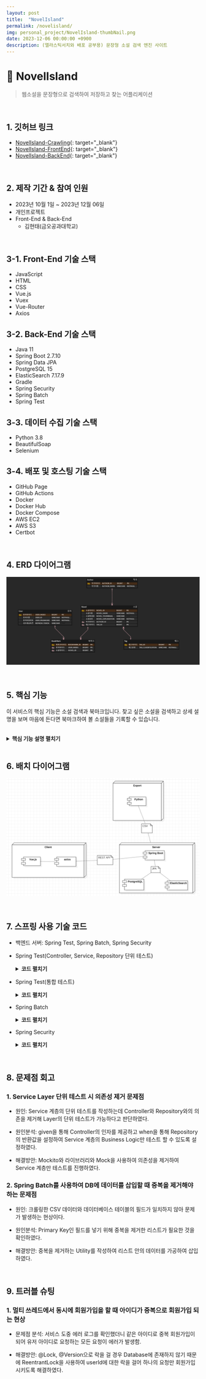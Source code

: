 ```yaml
---
layout: post
title:  "NovelIsland"
permalink: /novelisland/
img: personal_project/NovelIsland-thumbNail.png
date: 2023-12-06 00:00:00 +0900
description: (엘라스틱서치와 배포 공부용) 문장형 소설 검색 엔진 사이트
---
```


# :pushpin: NovelIsland
> 웹소설을 문장형으로 검색하여 저장하고 찾는 어플리케이션

<br>

## 1. 깃허브 링크
- [NovelIsland-Crawling](https://github.com/kimgusxo/NovelIsland-Crawling){: target="_blank"}
- [NovelIsland-FrontEnd](https://github.com/kimgusxo/NovelIsland-FrontEnd){: target="_blank"}
- [NovelIsland-BackEnd](https://github.com/kimgusxo/NovelIsland-BackEnd){: target="_blank"}

<br>

## 2. 제작 기간 & 참여 인원
- 2023년 10월 1일 ~ 2023년 12월 06일
- 개인프로젝트
- Front-End & Back-End
  - 김현태(금오공과대학교)

<br>

## 3-1. Front-End 기술 스택
- JavaScript
- HTML
- CSS
- Vue.js
- Vuex
- Vue-Router
- Axios

## 3-2. Back-End 기술 스택
- Java 11
- Spring Boot 2.7.10
- Spring Data JPA
- PostgreSQL 15
- ElasticSearch 7.17.9
- Gradle
- Spring Security
- Spring Batch
- Spring Test

## 3-3. 데이터 수집 기술 스택
- Python 3.8
- BeautifulSoap
- Selenium

## 3-4. 배포 및 호스팅 기술 스택
- GitHub Page
- GitHub Actions
- Docker
- Docker Hub
- Docker Compose
- AWS EC2
- AWS S3
- Certbot

<br>

## 4. ERD 다이어그램
![ERD Diagram](../assets/img/personal_project/NovelIsland-ERDDiagram.png)

<br>

## 5. 핵심 기능
이 서비스의 핵심 기능은 소설 검색과 북마크입니다.
찾고 싶은 소설을 검색하고 상세 설명을 보며 마음에 든다면 북마크하여 볼 소설들을 기록할 수 있습니다.

<br>

<details>
<summary><b>핵심 기능 설명 펼치기</b></summary>
<div markdown="1">

## 5-1. 소설 검색
<details>

<summary>
  <b>소설 검색 보기</b>
</summary>
		
<div markdown="1">
		
![NovelSearch](../assets/img/personal_project/NovelIsland-NovelSearch.png)
		
</div>
</details>

## 5-2. 작가 검색

<details>

<summary>
  <b>작가 검색 보기</b>
</summary>

<div markdown="1">

![AuthorSearch](../assets/img/personal_project/NovelIsland-AuthorSearch.png)

</div>
</details>

## 5-3. 장르 검색

<details>

<summary>
  <b>장르 검색 보기</b>
</summary>

<div markdown="1">

![GenreSearch](../assets/img/personal_project/NovelIsland-GenreSearch.png)

</div>
</details>

## 5-4. 북마크 관리

<details>

<summary>
  <b>북마크 관리 보기</b>
</summary>

<div markdown="1">

![Bookmark1](../assets/img/personal_project/NovelIsland-Bookmark1.png)
![Bookmark2](../assets/img/personal_project/NovelIsland-Bookmark2.png)

</div>
</details>

## 5-5. 북마크 등록

<details>

<summary>
  <b>북마크 등록 보기</b>
</summary>

<div markdown="1">

![BookmarkRegistration1](../assets/img/personal_project/NovelIsland-BookmarkRegistration1.png)
![BookmarkRegistration1](../assets/img/personal_project/NovelIsland-BookmarkRegistration2.png)
</div>
</details>

## 5-6. 북마크 해제

<details>

<summary>
  <b>북마크 해제 펼치기</b>
</summary>

<div markdown="1">

![BookmarkClear1](../assets/img/personal_project/NovelIsland-BookmarkClear1.png)
![BookmarkClear2](../assets/img/personal_project/NovelIsland-BookmarkClear2.png)

</div>
</details>

## 5-7. 문장형 소설 검색

<details>

<summary>
  <b>문장형 소설 검색 보기</b>
</summary>

<div markdown="1">

![SentenceSearch1](../assets/img/personal_project/NovelIsland-SentenceSearch1.png)
![SentenceSearch2](../assets/img/personal_project/NovelIsland-SentenceSearch2.png)

</div>
</details>

## 5-8. 소설 상세정보

<details>

<summary>
  <b>소설 상세정보 보기</b>
</summary>

<div markdown="1">

![NovelDescription](../assets/img/personal_project/NovelIsland-NovelDescription.png)

</div>
</details>

## 5-9. 웹소설 데이터 크롤링

<details>

<summary>
  <b>데이터 크롤링 보기</b>
</summary>

<div markdown="1">



</div>
</details>

</div>
</details>

<br>

## 6. 배치 다이어그램
![BatchDiagram](../assets/img/personal_project/NovelIsland-BatchDiagram.png)

<br>

## 7. 스프링 사용 기술 코드
- 백엔드 서버: Spring Test, Spring Batch, Spring Security
- Spring Test(Controller, Service, Repository 단위 테스트)
  <details>

  <summary>
  <b>코드 펼치기</b>
  </summary>

  <div markdown="1">



  </div>
  </details>
- Spring Test(통합 테스트)
  <details>

  <summary>
    <b>코드 펼치기</b>
  </summary>

  <div markdown="1">



  </div>
  </details>

- Spring Batch
  <details>

  <summary>
    <b>코드 펼치기</b>
  </summary>

  <div markdown="1">



  </div>
  </details>

- Spring Security
  <details>

  <summary>
    <b>코드 펼치기</b>
  </summary>

  <div markdown="1">



  </div>
  </details>

<br>

## 8. 문제점 회고
### 1. Service Layer 단위 테스트 시 의존성 제거 문제점
- 원인: Service 계층의 단위 테스트를 작성하는데 Controller와 Repository와의 의존을 제거해 Layer의 단위 테스트가 가능하다고 판단하였다.

- 원인분석: given을 통해 Controller의 인자를 제공하고 when을 통해 Repository의 반환값을 설정하여 Service 계층의 Business Logic만 테스트 할 수 있도록 설정하였다.

- 해결방안: Mockito와 라이브러리와 Mock을 사용하여 의존성을 제거하여 Service 계층만 테스트를 진행하였다.

### 2. Spring Batch를 사용하여 DB에 데이터를 삽입할 때 중복을 제거해야 하는 문제점
- 원인: 크롤링한 CSV 데이터와 데이터베이스 테이블의 필드가 일치하지 않아 문제가 발생하는 현상이다.

- 원인분석: Primary Key인 필드를 넣기 위해 중복을 제거한 리스트가 필요한 것을 확인하였다.

- 해결방안: 중복을 제거하는 Utility를 작성하여 리스트 안의 데이터를 가공하여 삽입하였다.

<br>

## 9. 트러블 슈팅
### 1. 멀티 쓰레드에서 동시에 회원가입을 할 때 아이디가 중복으로 회원가입 되는 현상
- 문제점 분석: 서비스 도중 에러 로그를 확인했더니 같은 아이디로 중복 회원가입이 되어 유저 아이디로 요청하는 모든 요청이 에러가 발생함.

- 해결방안:  @Lock, @Version으로 락을 걸 경우 Database에 존재하지 않기 때문에 ReentrantLock을 사용하여 userId에 대한 락을 걸어 하나의 요청만 회원가입 시키도록 해결하였다.